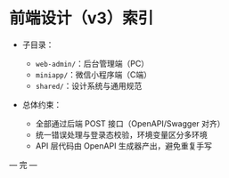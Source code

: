 # 前端设计（v3）索引

- 子目录：
  - `web-admin/`：后台管理端（PC）
  - `miniapp/`：微信小程序端（C端）
  - `shared/`：设计系统与通用规范

- 总体约束：
  - 全部通过后端 POST 接口（OpenAPI/Swagger 对齐）
  - 统一错误处理与登录态校验，环境变量区分多环境
  - API 层代码由 OpenAPI 生成器产出，避免重复手写

— 完 —